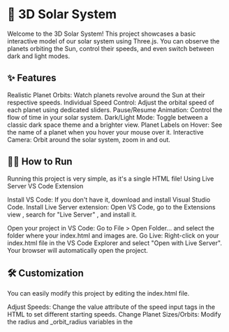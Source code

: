 # 🚀 3D Solar System

Welcome to the 3D Solar System! This project showcases a basic interactive model of our solar system using Three.js. You can observe the planets orbiting the Sun, control their speeds, and even switch between dark and light modes.

## ✨ Features
Realistic Planet Orbits: Watch planets revolve around the Sun at their respective speeds.
Individual Speed Control: Adjust the orbital speed of each planet using dedicated sliders.
Pause/Resume Animation: Control the flow of time in your solar system.
Dark/Light Mode: Toggle between a classic dark space theme and a brighter view.
Planet Labels on Hover: See the name of a planet when you hover your mouse over it.
Interactive Camera: Orbit around the solar system, zoom in and out.

## 🏃‍♀️ How to Run
Running this project is very simple, as it's a single HTML file!
Using Live Server VS Code Extension 

Install VS Code: If you don't have it, download and install Visual Studio Code.
Install Live Server extension: Open VS Code, go to the Extensions view , search for "Live Server" , and install it.

Open your project in VS Code: Go to File > Open Folder... and select the folder where your index.html and images are.
Go Live: Right-click on your index.html file in the VS Code Explorer and select "Open with Live Server". Your browser will automatically open the project.

## 🛠️ Customization
You can easily modify this project by editing the index.html file.

 Adjust Speeds: Change the value attribute of the speed input tags in the HTML to set different starting speeds.
Change Planet Sizes/Orbits: Modify the radius and _orbit_radius variables in the <script type="module"> section.

 Update Textures: Replace the image file paths (.jpg, .png) in the loadPlanetTexture and createMaterialArray functions with your own textures. Make sure your new images are in the same folder as the index.html file, or update the paths accordingly.

 Colors & Styles: Modify the CSS within the <style> tags or add more Tailwind CSS classes to customize the look and feel of the control panel and buttons.

# Enjoy exploring the solar system!
